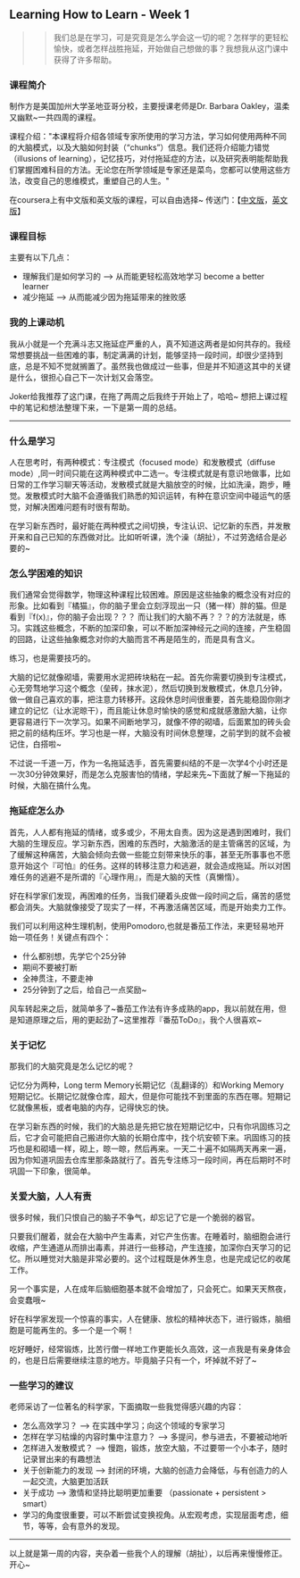## Learning How to Learn - Week 1

>> 我们总是在学习，可是究竟是怎么学会这一切的呢？怎样学的更轻松愉快，或者怎样战胜拖延，开始做自己想做的事？我想我从这门课中获得了许多帮助。

### 课程简介
制作方是美国加州大学圣地亚哥分校，主要授课老师是Dr. Barbara Oakley，温柔又幽默~一共四周的课程。

课程介绍："本课程将介绍各领域专家所使用的学习方法，学习如何使用两种不同的大脑模式，以及大脑如何封装（“chunks”）信息。我们还将介绍能力错觉（illusions of learning），记忆技巧，对付拖延症的方法，以及研究表明能帮助我们掌握困难科目的方法。无论您在所学领域是专家还是菜鸟，您都可以使用这些方法，改变自己的思维模式，重塑自己的人生。"

在coursera上有中文版和英文版的课程，可以自由选择~ 传送门：【[中文版](https://www.coursera.org/learn/ruhe-xuexi)，[英文版](https://www.coursera.org/learn/learning-how-to-learn)】

### 课程目标
主要有以下几点：

* 理解我们是如何学习的  -->  从而能更轻松高效地学习 become a better learner
* 减少拖延  -->  从而能减少因为拖延带来的挫败感


### 我的上课动机
我从小就是一个充满斗志又拖延症严重的人，真不知道这两者是如何共存的。我经常想要挑战一些困难的事，制定满满的计划，能够坚持一段时间，却很少坚持到底，总是不知不觉就搁置了。虽然我也做成过一些事，但是并不知道这其中的关键是什么，很担心自己下一次计划又会落空。

Joker给我推荐了这门课，在拖了两周之后我终于开始上了，哈哈~ 想把上课过程中的笔记和想法整理下来，一下是第一周的总结。

***

### 什么是学习

人在思考时，有两种模式：专注模式（focused mode）和发散模式（diffuse mode）,同一时间只能在这两种模式中二选一。专注模式就是有意识地做事，比如日常的工作学习聊天等活动，发散模式就是大脑放空的时候，比如洗澡，跑步，睡觉。发散模式时大脑不会遵循我们熟悉的知识运转，有种在意识空间中碰运气的感觉，对解决困难问题有时很有帮助。

在学习新东西时，最好能在两种模式之间切换，专注认识、记忆新的东西，并发散开来和自己已知的东西做对比。比如听听课，洗个澡（胡扯），不过劳逸结合是必要的~

### 怎么学困难的知识

我们通常会觉得数学，物理这种课程比较困难。原因是这些抽象的概念没有对应的形象。比如看到『橘猫』，你的脑子里会立刻浮现出一只（猪一样）胖的猫。但是看到『f(x)』，你的脑子会出现？？？
而让我们的大脑不再？？？的方法就是，练习。实践这些概念，不断的加深印象，可以不断加深神经元之间的连接，产生稳固的回路，让这些抽象概念对你的大脑而言不再是陌生的，而是具有含义。

练习，也是需要技巧的。

大脑的记忆就像砌墙，需要用水泥把砖块粘在一起。首先你需要切换到专注模式，心无旁骛地学习这个概念（垒砖，抹水泥），然后切换到发散模式，休息几分钟，做一做自己喜欢的事，把注意力转移开。这段休息时间很重要，首先能稳固你刚才建立的记忆（让水泥晾干），而且能让休息时愉快的感觉和成就感激励大脑，让你更容易进行下一次学习。如果不间断地学习，就像不停的砌墙，后面累加的砖头会把之前的结构压坏。学习也是一样，大脑没有时间休息整理，之前学到的就不会被记住，白搭啦~

不过说一千道一万，作为一名拖延选手，首先需要纠结的不是一次学4个小时还是一次30分钟效果好，而是怎么克服害怕的情绪，学起来先~下面就了解一下拖延的时候，大脑在搞什么鬼。

### 拖延症怎么办
首先，人人都有拖延的情绪，或多或少，不用太自责。因为这是遇到困难时，我们大脑的生理反应。学习新东西，困难的东西时，大脑激活的是主管痛苦的区域，为了缓解这种痛苦，大脑会倾向去做一些能立刻带来快乐的事，甚至无所事事也不愿意开始这个『可怕』的任务。这样的转移注意力和逃避，就会造成拖延。所以对困难任务的逃避不是所谓的『心理作用』，而是大脑的天性（真懒惰）。

好在科学家们发现，再困难的任务，当我们硬着头皮做一段时间之后，痛苦的感觉都会消失。大脑就像接受了现实了一样，不再激活痛苦区域，而是开始卖力工作。

我们可以利用这种生理机制，使用Pomodoro,也就是番茄工作法，来更轻易地开始一项任务！关键点有四个：

* 什么都别想，先学它个25分钟
* 期间不要被打断
* 全神贯注，不要走神
* 25分钟到了之后，给自己一点奖励~

风车转起来之后，就简单多了~番茄工作法有许多成熟的app，我以前就在用，但是知道原理之后，用的更起劲了~这里推荐『番茄ToDo』，我个人很喜欢~

### 关于记忆
那我们的大脑究竟是怎么记忆的呢？

记忆分为两种，Long term Memory长期记忆（乱翻译的）和Working Memory短期记忆。长期记忆就像仓库，超大，但是你可能找不到里面的东西在哪。短期记忆就像黑板，或者电脑的内存，记得快忘的快。

在学习新东西的时候，我们的大脑总是先把它放在短期记忆中，只有你巩固练习之后，它才会可能把自己搬进你大脑的长期仓库中，找个坑安顿下来。巩固练习的技巧也是和砌墙一样，砌上，晾一晾，然后再来。一天二十遍不如隔两天再来一遍，因为你知道巩固去仓库里那条路就行了。首先专注练习一段时间，再在后期时不时巩固一下印象，很简单。

### 关爱大脑，人人有责
很多时候，我们只恨自己的脑子不争气，却忘记了它是一个脆弱的器官。

只要我们醒着，就会在大脑中产生毒素，对它产生伤害。在睡着时，脑细胞会进行收缩，产生通道从而排出毒素，并进行一些移动，产生连接，加深你白天学习的记忆。所以睡觉对大脑是非常必要的。这个过程既是休养生息，也是完成记忆的收尾工作。

另一个事实是，人在成年后脑细胞基本就不会增加了，只会死亡。如果天天熬夜，会变蠢哦~

好在科学家发现一个惊喜的事实，人在健康、放松的精神状态下，进行锻炼，脑细胞是可能再生的。多一个是一个啊！

吃好睡好，经常锻炼，比苦行僧一样地工作更能长久高效，这一点我是有亲身体会的，也是日后需要继续注意的地方。毕竟脑子只有一个，坏掉就不好了~

### 一些学习的建议
老师采访了一位著名的科学家，下面摘取一些我觉得感兴趣的内容：

* 怎么高效学习？  -->   在实践中学习；向这个领域的专家学习
* 怎样在学习枯燥的内容时集中注意力？  -->   多提问，参与进去，不要被动地听
* 怎样进入发散模式？  -->  慢跑，锻炼，放空大脑，不过要带一个小本子，随时记录冒出来的有趣想法
* 关于创新能力的发现  --> 封闭的环境，大脑的创造力会降低，与有创造力的人一起交流，大脑更加活跃
* 关于成功  --> 激情和坚持比聪明更加重要 （passionate + persistent > smart）
* 学习的角度很重要，可以不断尝试变换视角。从宏观考虑，实现层面考虑，细节，等等，会有意外的发现。

***
以上就是第一周的内容，夹杂着一些我个人的理解（胡扯），以后再来慢慢修正。开心~




